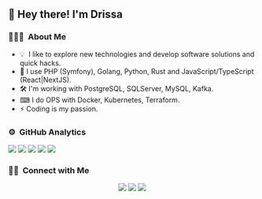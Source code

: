 <!-- ![Aditya Vikram Singh Banner](https://raw.githubusercontent.com/disco07/disco07/master/assets/Aditya%20Vikram%20Singh%20Banner.jpg) -->

<h2>👋 Hey there! I'm Drissa</h2>

### 👨🏻‍💻 &nbsp;About Me
<ul>
 <li>💡 &nbsp;I like to explore new technologies and develop software solutions and quick hacks.</li>
 <li>🔭 I use PHP (Symfony), Golang, Python, Rust and JavaScript/TypeScript (React|NextJS).</li>
 <li>🛠 I'm working with PostgreSQL, SQLServer, MySQL, Kafka.</li>
 <li>⌨ I do OPS with Docker, Kubernetes, Terraform.</li>
 <li>⚡ Coding is my passion.</li>
</ul>

### ⚙️ &nbsp;GitHub Analytics

<!-- <p align="center">
<a href="https://github.com/disco07">
  <img height="180em" src="https://github-readme-stats-eight-theta.vercel.app/api?username=disco07&show_icons=true&theme=algolia&include_all_commits=true&count_private=true"/>
  <img height="180em" src="https://github-readme-stats-eight-theta.vercel.app/api/top-langs/?username=disco07&hide=c,python,jupyter%20notebook&layout=compact&langs_count=8&theme=algolia"/>
</a>
</p> -->
![](https://github-profile-summary-cards.vercel.app/api/cards/profile-details?username=disco07&theme=github)
![](https://github-profile-summary-cards.vercel.app/api/cards/repos-per-language?username=disco07&theme=github)
![](https://github-profile-summary-cards.vercel.app/api/cards/most-commit-language?username=disco07&theme=github)
![](https://github-profile-summary-cards.vercel.app/api/cards/stats?username=disco07&theme=github)
![](https://github-profile-summary-cards.vercel.app/api/cards/productive-time?username=disco07&theme=github)

### 🤝🏻 &nbsp;Connect with Me

<p align="center">
<a href="https://linkedin.com/in/drissa-koné"><img src="https://img.shields.io/badge/-Koné%20Drissa-0077B5?style=flat&logo=Linkedin&logoColor=white"/></a>
<a href="mailto:koneenoke@gmail.com"><img src="https://img.shields.io/badge/-koneenoke@gmail.com-D14836?style=flat&logo=Gmail&logoColor=white"/></a>
<a href="mailto:koneenok@outlook.fr"><img src="https://img.shields.io/badge/-koneenok@outlook.fr-1877F2?style=flat&logo=Outlook&logoColor=white"/></a>
</p>
